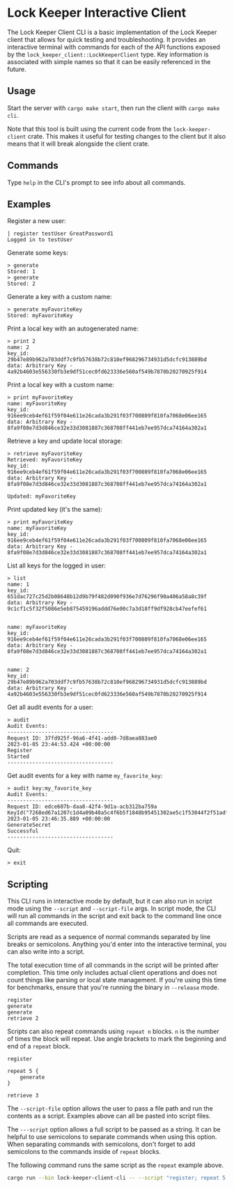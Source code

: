 # Lock Keeper Interactive Client

The Lock Keeper Client CLI is a basic implementation of the Lock Keeper client that allows for quick testing and troubleshooting.
It provides an interactive terminal with commands for each of the API functions exposed by the `lock_keeper_client::LockKeeperClient` type.
Key information is associated with simple names so that it can be easily referenced in the future.

## Usage

Start the server with `cargo make start`, then run the client with `cargo make cli`.

Note that this tool is built using the current code from the `lock-keeper-client` crate. This makes it useful for testing changes to the client
but it also means that it will break alongside the client crate.


## Commands
Type `help` in the CLI's prompt to see info about all commands.

## Examples

Register a new user:
```
| register testUser GreatPassword1
Logged in to testUser
```

Generate some keys:
```
> generate 
Stored: 1
> generate
Stored: 2
```

Generate a key with a custom name:
```
> generate myFavoriteKey
Stored: myFavoriteKey
```

Print a local key with an autogenerated name:
```
> print 2
name: 2
key_id: 29b47e89b962a703ddf7c9fb57638b72c810ef968296734931d5dcfc913889bd
data: Arbitrary Key - 4a92b4603e556330fb3e9df51cec0fd623336e560af549b7870b20270925f914
```

Print a local key with a custom name:
``` 
> print myFavoriteKey
name: myFavoriteKey
key_id: 916ee9ceb4ef61f59f04e611e26cada3b291f03f700809f810fa7068e06ee165
data: Arbitrary Key - 8fa9f08e7d3d846ce32e33d3081887c368708ff441eb7ee957dca74164a302a1
```

Retrieve a key and update local storage:
```
> retrieve myFavoriteKey
Retrieved: myFavoriteKey
key_id: 916ee9ceb4ef61f59f04e611e26cada3b291f03f700809f810fa7068e06ee165
data: Arbitrary Key - 8fa9f08e7d3d846ce32e33d3081887c368708ff441eb7ee957dca74164a302a1

Updated: myFavoriteKey
```

Print updated key (it's the same):
``` 
> print myFavoriteKey
name: myFavoriteKey
key_id: 916ee9ceb4ef61f59f04e611e26cada3b291f03f700809f810fa7068e06ee165
data: Arbitrary Key - 8fa9f08e7d3d846ce32e33d3081887c368708ff441eb7ee957dca74164a302a1
```

List all keys for the logged in user:
```
> list
name: 1
key_id: 651dac727c25d2b08648b12d9b79f482d090f936e7d76296f90a406a58a8c39f
data: Arbitrary Key - 9c1cf1c5f32f5086e5eb875459196addd76e00c7a3d18ff9df928cb47eefef61


name: myFavoriteKey
key_id: 916ee9ceb4ef61f59f04e611e26cada3b291f03f700809f810fa7068e06ee165
data: Arbitrary Key - 8fa9f08e7d3d846ce32e33d3081887c368708ff441eb7ee957dca74164a302a1


name: 2
key_id: 29b47e89b962a703ddf7c9fb57638b72c810ef968296734931d5dcfc913889bd
data: Arbitrary Key - 4a92b4603e556330fb3e9df51cec0fd623336e560af549b7870b20270925f914
```

Get all audit events for a user:
```
> audit
Audit Events:
----------------------------------
Request ID: 37fd925f-96a6-4f41-add0-7d8aea883ae0
2023-01-05 23:44:53.424 +00:00:00
Register
Started
----------------------------------
```

Get audit events for a key with name `my_favorite_key`:
```
> audit key:my_favorite_key
Audit Events:
----------------------------------
Request ID: edce607b-daa8-42f4-9d1a-acb312ba759a
KeyId("7268ed67a1207c1d4a09b40a5c4f6b5f1848b95451302ae5c1f53044f2f51adf")
2023-01-05 23:46:35.889 +00:00:00
GenerateSecret
Successful
----------------------------------
```

Quit:
```
> exit
```

## Scripting
This CLI runs in interactive mode by default, but it can also run in script mode using the `--script` and `--script-file` args. In script mode, the CLI will run all commands in the script and exit back to the command line once all commands are executed.

Scripts are read as a sequence of normal commands separated by line breaks or semicolons. Anything you'd enter into the interactive terminal, you can also write into a script.

The total execution time of all commands in the script will be printed after completion. This time only includes actual client operations and does not count things like parsing or local state management.  If you're using this time for benchmarks, ensure that you're running the binary in `--release` mode.

```
register
generate
generate
retrieve 2
```

Scripts can also repeat commands using `repeat n` blocks. `n` is the number of times the block will repeat. Use angle brackets to mark the beginning and end of a `repeat` block.

```
register

repeat 5 {
    generate
}

retrieve 3
```

The `--script-file` option allows the user to pass a file path and run the contents as a script. Examples above can all be pasted into script files.

The `---script` option allows a full script to be passed as a string. It can be helpful to use semicolons to separate commands when using this option. When separating commands with semicolons, don't forget to add semicolons to the commands inside of `repeat` blocks.

The following command runs the same script as the `repeat` example above.

```bash
cargo run --bin lock-keeper-client-cli -- --script "register; repeat 5 { generate; } retrieve 3"
```
